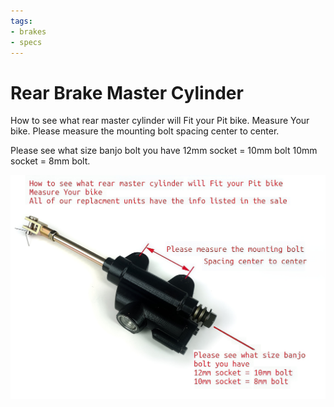 ```yaml
---
tags:
- brakes
- specs
---
```


# Rear Brake Master Cylinder

How to see what rear master cylinder will Fit your Pit bike. Measure Your bike. Please measure the mounting bolt spacing center to center.

Please see what size banjo bolt you have 12mm socket = 10mm bolt 10mm socket = 8mm bolt.

![rear brake master cylinder tech](../../static/img/Rear-Master-Cylinder-tech.jpg "rear brake master cylinder tech")
